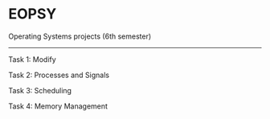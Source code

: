 # EOPSY
Operating Systems projects (6th semester)

----------------------------------------------
Task 1: Modify

Task 2: Processes and Signals

Task 3: Scheduling

Task 4: Memory Management
